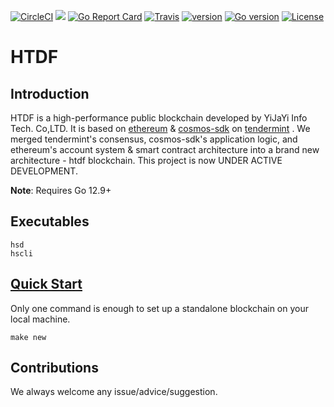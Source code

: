 [![CircleCI](https://circleci.com/gh/orientwalt/htdf/tree/master.svg?style=shield)](https://circleci.com/gh/orientwalt/htdf/tree/master)
[![](https://godoc.org/github.com/orientwalt/htdf?status.svg)](http://godoc.org/github.com/orientwalt/htdf) [![Go Report Card](https://goreportcard.com/badge/github.com/orientwalt/htdf)](https://goreportcard.com/report/github.com/orientwalt/htdf)
[![Travis](https://travis-ci.org/orientwalt/htdf.svg?branch=master)](https://travis-ci.org/orientwalt/htdf)
[![version](https://img.shields.io/github/tag/orientwalt/htdf.svg)](https://github.com/orientwalt/htdf/releases/latest)
[![Go version](https://img.shields.io/badge/go-1.12.9-blue.svg)](https://github.com/moovweb/gvm)
[![License](https://img.shields.io/badge/License-Apache%202.0-green.svg)](https://opensource.org/licenses/Apache-2.0)

# HTDF
## Introduction
   HTDF is a high-performance public blockchain developed by YiJaYi Info Tech. Co,LTD. It is based on [ethereum](https://github.com/ethereum/go-ethereum) & [cosmos-sdk](https://github.com/cosmos/cosmos-sdk) on [tendermint](https://github.com/tendermint/tendermint)  . We merged tendermint's consensus, cosmos-sdk's application logic, and ethereum's account system & smart contract architecture into a brand new architecture - htdf blockchain.  This project is now UNDER ACTIVE DEVELOPMENT.
   
   **Note**: Requires Go 12.9+
## Executables
```
hsd
hscli
```
## [Quick Start](https://github.com/orientwalt/htdf/blob/master/docs/build%20%26%20run.md)
Only one command is enough to set up a standalone blockchain on your local machine.
```
make new
```
## Contributions
We always welcome any issue/advice/suggestion.
